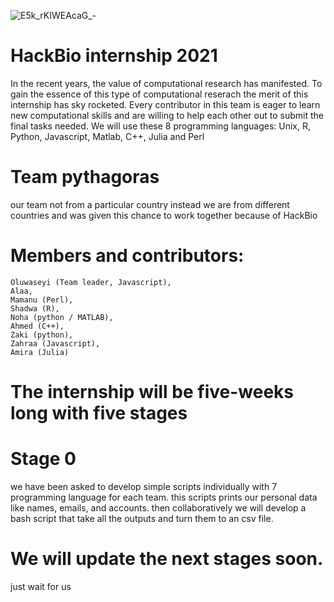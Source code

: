 ![E5k_rKIWEAcaG_-](https://user-images.githubusercontent.com/62318888/128572391-4bc351b5-38db-4f57-a86b-82e045e1978f.jpg)

# HackBio internship 2021

In the recent years, the value of computational research has manifested. To gain the essence of this type of computational reserach the merit of this internship has sky rocketed. Every contributor in this team is eager to learn new computational skills and are willing to help each other out to submit the final tasks needed. 
We will use these 8 programming languages: Unix, R, Python, Javascript, Matlab, C++, Julia and Perl

# Team pythagoras

our team not from a particular country instead we are from different countries and was given this chance to work together because of HackBio

# Members and contributors:
	Oluwaseyi (Team leader, Javascript),
	Alaa,
	Mamanu (Perl),
	Shadwa (R),
	Noha (python / MATLAB),
	Ahmed (C++),
	Zaki (python),
	Zahraa (Javascript),
	Amira (Julia)

# The internship will be five-weeks long with five stages

# Stage 0 

we have been asked to develop simple scripts individually with 7 programming language for each team. this scripts prints our personal data like names, emails, and accounts. then collaboratively we will develop a bash script that take all the outputs and turn them to an csv file.

# We will update the next stages soon.
just wait for us
